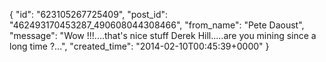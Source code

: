  {
   "id": "623105267725409",
   "post_id": "462493170453287_490608044308466",
   "from_name": "Pete Daoust",
   "message": "Wow !!!....that's nice stuff Derek Hill.....are you mining since a long time ?...",
   "created_time": "2014-02-10T00:45:39+0000"
 }
